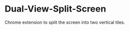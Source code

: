 Dual-View-Split-Screen
======================

Chrome extension to split the screen into two vertical tiles.